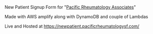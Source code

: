 New Patient Signup Form for "[Pacific Rheumatology Associates](https://www.pacificrheumatologysf.com/)" 

Made with AWS amplify along with DynamoDB and couple of Lambdas

Live and Hosted at https://newpatient.pacificrheumatologysf.com/ 
